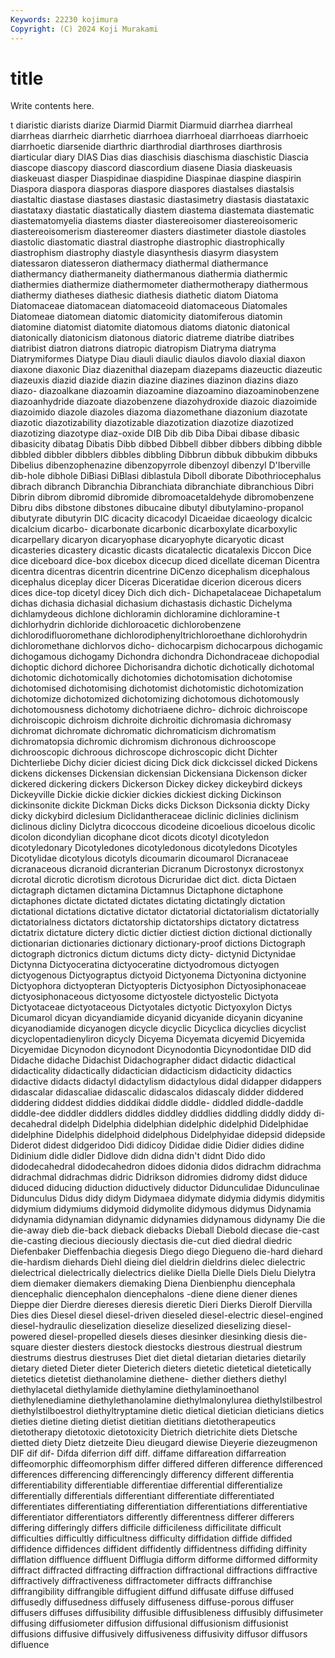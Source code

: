 ```yaml
---
Keywords: 22230 kojimura
Copyright: (C) 2024 Koji Murakami
---
```


# title

Write contents here.



t diaristic diarists diarize
Diarmid Diarmit Diarmuid diarrhea diarrheal diarrheas diarrheic diarrhetic diarrhoea diarrhoeal
diarrhoeas diarrhoeic diarrhoetic diarsenide diarthric diarthrodial diarthroses diarthrosis diarticular diary
DIAS Dias dias diaschisis diaschisma diaschistic Diascia diascope diascopy diascord
diascordium diasene Diasia diaskeuasis diaskeuast diasper Diaspidinae diaspidine Diaspinae diaspine
diaspirin Diaspora diaspora diasporas diaspore diaspores diastalses diastalsis diastaltic diastase
diastases diastasic diastasimetry diastasis diastataxic diastataxy diastatic diastatically diastem diastema
diastemata diastematic diastematomyelia diastems diaster diastereoisomer diastereoisomeric diastereoisomerism diastereomer diasters
diastimeter diastole diastoles diastolic diastomatic diastral diastrophe diastrophic diastrophically diastrophism
diastrophy diastyle diasynthesis diasyrm diasystem diatessaron diatesseron diathermacy diathermal diathermance
diathermancy diathermaneity diathermanous diathermia diathermic diathermies diathermize diathermometer diathermotherapy diathermous
diathermy diatheses diathesic diathesis diathetic diatom Diatoma Diatomaceae diatomacean diatomaceoid
diatomaceous Diatomales Diatomeae diatomean diatomic diatomicity diatomiferous diatomin diatomine diatomist
diatomite diatomous diatoms diatonic diatonical diatonically diatonicism diatonous diatoric diatreme
diatribe diatribes diatribist diatron diatrons diatropic diatropism Diatryma diatryma Diatrymiformes
Diatype Diau diauli diaulic diaulos diavolo diaxial diaxon diaxone diaxonic
Diaz diazenithal diazepam diazepams diazeuctic diazeutic diazeuxis diazid diazide diazin
diazine diazines diazinon diazins diazo diazo- diazoalkane diazoamin diazoamine diazoamino
diazoaminobenzene diazoanhydride diazoate diazobenzene diazohydroxide diazoic diazoimide diazoimido diazole diazoles
diazoma diazomethane diazonium diazotate diazotic diazotizability diazotizable diazotization diazotize diazotized
diazotizing diazotype diaz-oxide DIB Dib dib Diba Dibai dibase dibasic
dibasicity dibatag Dibatis Dibb dibbed Dibbell dibber dibbers dibbing dibble
dibbled dibbler dibblers dibbles dibbling Dibbrun dibbuk dibbukim dibbuks Dibelius
dibenzophenazine dibenzopyrrole dibenzoyl dibenzyl D'Iberville dib-hole dibhole DiBiasi DiBlasi diblastula
Diboll diborate Dibothriocephalus dibrach dibranch Dibranchia Dibranchiata dibranchiate dibranchious Dibri
Dibrin dibrom dibromid dibromide dibromoacetaldehyde dibromobenzene Dibru dibs dibstone dibstones
dibucaine dibutyl dibutylamino-propanol dibutyrate dibutyrin DIC dicacity dicacodyl Dicaeidae dicaeology
dicalcic dicalcium dicarbo- dicarbonate dicarbonic dicarboxylate dicarboxylic dicarpellary dicaryon dicaryophase
dicaryophyte dicaryotic dicast dicasteries dicastery dicastic dicasts dicatalectic dicatalexis Diccon
Dice dice diceboard dice-box dicebox dicecup diced dicellate diceman Dicentra
dicentra dicentras dicentrin dicentrine DiCenzo dicephalism dicephalous dicephalus diceplay dicer
Diceras Diceratidae dicerion dicerous dicers dices dice-top dicetyl dicey Dich
dich dich- Dichapetalaceae Dichapetalum dichas dichasia dichasial dichasium dichastasis dichastic
Dichelyma dichlamydeous dichlone dichloramin dichloramine dichloramine-t dichlorhydrin dichloride dichloroacetic dichlorobenzene
dichlorodifluoromethane dichlorodiphenyltrichloroethane dichlorohydrin dichloromethane dichlorvos dicho- dichocarpism dichocarpous dichogamic dichogamous
dichogamy Dichondra dichondra Dichondraceae dichopodial dichoptic dichord dichoree Dichorisandra dichotic
dichotically dichotomal dichotomic dichotomically dichotomies dichotomisation dichotomise dichotomised dichotomising dichotomist
dichotomistic dichotomization dichotomize dichotomized dichotomizing dichotomous dichotomously dichotomousness dichotomy dichotriaene
dichro- dichroic dichroiscope dichroiscopic dichroism dichroite dichroitic dichromasia dichromasy dichromat
dichromate dichromatic dichromaticism dichromatism dichromatopsia dichromic dichromism dichronous dichrooscope dichrooscopic
dichroous dichroscope dichroscopic dicht Dichter Dichterliebe Dichy dicier diciest dicing
Dick dick dickcissel dicked Dickens dickens dickenses Dickensian dickensian Dickensiana
Dickenson dicker dickered dickering dickers Dickerson Dickey dickey dickeybird dickeys
Dickeyville Dickie dickie dickier dickies dickiest dicking Dickinson dickinsonite dickite
Dickman Dicks dicks Dickson Dicksonia dickty Dicky dicky dickybird diclesium
Diclidantheraceae diclinic diclinies diclinism diclinous dicliny Diclytra dicoccous dicodeine dicoelious
dicoelous dicolic dicolon dicondylian dicophane dicot dicots dicotyl dicotyledon dicotyledonary
Dicotyledones dicotyledonous dicotyledons Dicotyles Dicotylidae dicotylous dicotyls dicoumarin dicoumarol Dicranaceae
dicranaceous dicranoid dicranterian Dicranum Dicrostonyx dicrostonyx dicrotal dicrotic dicrotism dicrotous
Dicruridae dict dict. dicta Dictaen dictagraph dictamen dictamina Dictamnus Dictaphone
dictaphone dictaphones dictate dictated dictates dictating dictatingly dictation dictational dictations
dictative dictator dictatorial dictatorialism dictatorially dictatorialness dictators dictatorship dictatorships dictatory
dictatress dictatrix dictature dictery dictic dictier dictiest diction dictional dictionally
dictionarian dictionaries dictionary dictionary-proof dictions Dictograph dictograph dictronics dictum dictums
dicty dicty- dictynid Dictynidae Dictynna Dictyoceratina dictyoceratine dictyodromous dictyogen dictyogenous
Dictyograptus dictyoid Dictyonema Dictyonina dictyonine Dictyophora dictyopteran Dictyopteris Dictyosiphon Dictyosiphonaceae
dictyosiphonaceous dictyosome dictyostele dictyostelic Dictyota Dictyotaceae dictyotaceous Dictyotales dictyotic Dictyoxylon
Dictys Dicumarol dicyan dicyandiamide dicyanid dicyanide dicyanin dicyanine dicyanodiamide dicyanogen
dicycle dicyclic Dicyclica dicyclies dicyclist dicyclopentadienyliron dicycly Dicyema Dicyemata dicyemid
Dicyemida Dicyemidae Dicynodon dicynodont Dicynodontia Dicynodontidae DID did Didache didache
Didachist Didachographer didact didactic didactical didacticality didactically didactician didacticism didacticity
didactics didactive didacts didactyl didactylism didactylous didal didapper didappers didascalar
didascaliae didascalic didascalos didascaly didder diddered diddering diddest diddies diddikai
diddle diddle- diddled diddle-daddle diddle-dee diddler diddlers diddles diddley diddlies
diddling diddly diddy di-decahedral didelph Didelphia didelphian didelphic didelphid Didelphidae
didelphine Didelphis didelphoid didelphous Didelphyidae didepsid didepside Diderot didest didgeridoo
Didi didicoy Dididae didie Didier didies didine Didinium didle didler
Didlove didn didna didn't didnt Dido dido didodecahedral didodecahedron didoes
didonia didos didrachm didrachma didrachmal didrachmas didric Didrikson didromies didromy
didst diduce diduced diducing diduction diductively diductor Didunculidae Didunculinae Didunculus
Didus didy didym Didymaea didymate didymia didymis didymitis didymium didymiums
didymoid didymolite didymous didymus Didynamia didynamia didynamian didynamic didynamies didynamous
didynamy Die die die-away dieb die-back dieback diebacks Dieball Diebold
diecase die-cast die-casting diecious dieciously diectasis die-cut died diedral diedric
Diefenbaker Dieffenbachia diegesis Diego diego Diegueno die-hard diehard die-hardism diehards
Diehl dieing diel dieldrin dieldrins dielec dielectric dielectrical dielectrically dielectrics
dielike Diella Dielle Diels Dielu Dielytra diem diemaker diemakers diemaking
Diena Dienbienphu diencephala diencephalic diencephalon diencephalons -diene diene diener dienes
Dieppe dier Dierdre diereses dieresis dieretic Dieri Dierks Dierolf Diervilla
Dies dies Diesel diesel diesel-driven dieseled diesel-electric diesel-engined diesel-hydraulic dieselization
dieselize dieselized dieselizing diesel-powered diesel-propelled diesels dieses diesinker diesinking diesis
die-square diester diesters diestock diestocks diestrous diestrual diestrum diestrums diestrus
diestruses Diet diet dietal dietarian dietaries dietarily dietary dieted Dieter
dieter Dieterich dieters dietetic dietetical dietetically dietetics dietetist diethanolamine diethene-
diether diethers diethyl diethylacetal diethylamide diethylamine diethylaminoethanol diethylenediamine diethylethanolamine diethylmalonylurea
diethylstilbestrol diethylstilboestrol diethyltryptamine dietic dietical dietician dieticians dietics dieties dietine
dieting dietist dietitian dietitians dietotherapeutics dietotherapy dietotoxic dietotoxicity Dietrich dietrichite
diets Dietsche dietted diety Dietz dietzeite Dieu dieugard diewise Dieyerie
diezeugmenon DIF dif dif- Difda diferrion diff diff. diffame diffareation
diffarreation diffeomorphic diffeomorphism differ differed differen difference differenced differences differencing
differencingly differency different differentia differentiability differentiable differentiae differential differentialize differentially
differentials differentiant differentiate differentiated differentiates differentiating differentiation differentiations differentiative differentiator
differentiators differently differentness differer differers differing differingly differs difficile difficileness
difficilitate difficult difficulties difficultly difficultness difficulty diffidation diffide diffided diffidence
diffidences diffident diffidently diffidentness diffiding diffinity difflation diffluence diffluent Difflugia
difform difforme difformed difformity diffract diffracted diffracting diffraction diffractional diffractions
diffractive diffractively diffractiveness diffractometer diffracts diffranchise diffrangibility diffrangible diffugient diffund
diffusate diffuse diffused diffusedly diffusedness diffusely diffuseness diffuse-porous diffuser diffusers
diffuses diffusibility diffusible diffusibleness diffusibly diffusimeter diffusing diffusiometer diffusion diffusional
diffusionism diffusionist diffusions diffusive diffusively diffusiveness diffusivity diffusor diffusors difluence
